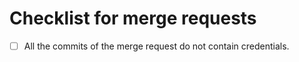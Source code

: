# Checklist for merge requests

- [ ] All the commits of the merge request do not contain credentials.
